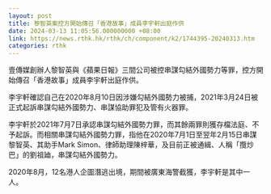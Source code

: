 ```yaml
---
layout: post
title: 黎智英案控方開始傳召「香港故事」成員李宇軒出庭作供
date: 2024-03-13 11:05:56.000000000 +08:00
link: https://news.rthk.hk/rthk/ch/component/k2/1744395-20240313.htm
categories: rthk
---
```


壹傳媒創辦人黎智英與《蘋果日報》三間公司被控串謀勾結外國勢力等罪，控方開始傳召「香港故事」成員李宇軒出庭作供。

李宇軒確認自己在2020年8月10日因涉嫌勾結外國勢力被捕，2021年3月24日被正式起訴串謀勾結外國勢力、串謀協助罪犯及管有火器罪。

李宇軒於2021年7月7日承認串謀勾結外國勢力罪，而其餘兩罪則獲存檔法庭、不予起訴。而相關串謀勾結外國勢力罪，指他在2020年7月1日至翌年2月15日串謀黎智英、其助手Mark Simon、律師助理陳梓華，及目前正被通緝、人稱「攬炒巴」的劉祖廸，串謀勾結外國勢力。

2020年8月，12名港人企圖潛逃出境，期間被廣東海警截獲，李宇軒是其中一人。
